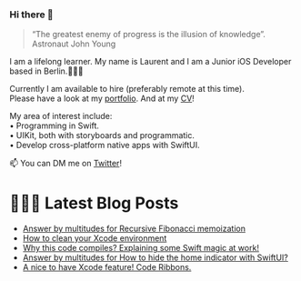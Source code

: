 ### Hi there 👋

> “The greatest enemy of progress is the illusion of knowledge”.  
Astronaut John Young 

I am a lifelong learner. My name is Laurent and I am a Junior iOS Developer based in Berlin.👨🏻‍💻   

Currently I am available to hire (preferably remote at this time).   
Please have a look at my [portfolio](https://github.com/multitudes/portfolio/blob/master/README.md). 
And at my [CV](https://multitudes.github.io/images/cv/cv-for-ios-nov2020.pdf)!

My area of interest include:  
• Programming in Swift.  
• UIKit, both with storyboards and programmatic.  
• Develop cross-platform native apps with SwiftUI.  


📫 You can DM me on [Twitter](https://twitter.com/wrmultitudes)!

#  👨🏻‍💻 Latest Blog Posts
<!-- BLOG-POST-LIST:START -->
- [Answer by multitudes for Recursive Fibonacci memoization](https://stackoverflow.com/questions/7875380/recursive-fibonacci-memoization/64875331#64875331)
- [How to clean your Xcode environment](https://laurentbrusa.hashnode.dev/how-to-clean-your-xcode-environment)
- [Why this code compiles? Explaining some Swift magic at work!](https://laurentbrusa.hashnode.dev/why-this-code-compiles-explaining-some-swift-magic-at-work)
- [Answer by multitudes for How to hide the home indicator with SwiftUI?](https://stackoverflow.com/questions/56795572/how-to-hide-the-home-indicator-with-swiftui/64623130#64623130)
- [A nice to have Xcode feature! Code Ribbons.](https://laurentbrusa.hashnode.dev/a-nice-to-have-xcode-feature-code-ribbons)
<!-- BLOG-POST-LIST:END -->

<!--

<script type="text/javascript" src="https://cdnjs.buymeacoffee.com/1.0.0/button.prod.min.js" data-name="bmc-button" data-slug="multitudes" data-color="#FFDD00" data-emoji=""  data-font="Cookie" data-text="Buy me a coffee" data-outline-color="#000000" data-font-color="#000000" data-coffee-color="#ffffff" ></script>

If you can't get enough of me I collected some more links [here](https://linktr.ee/LaurentBrusa)!
**multitudes/multitudes** is a ✨ _special_ ✨ repository because its `README.md` (this file) appears on your GitHub profile.

Here are some ideas to get you started:

- 🔭 I’m currently working on ...
- 🌱 I’m currently learning ...
- 👯 I’m looking to collaborate on ...
- 🤔 I’m looking for help with ...
- 💬 Ask me about ...
- 📫 How to reach me: ...
- 😄 Pronouns: ...
- ⚡ Fun fact: ...
-->
